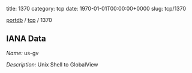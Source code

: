 title: 1370
category: tcp
date: 1970-01-01T00:00:00+0000
slug: tcp/1370

[portdb](/) / [tcp](/category/tcp.html) / 1370


## IANA Data

_Name:_ us-gv

_Description:_ Unix Shell to GlobalView

